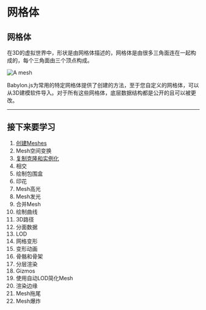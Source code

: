 网格体
===

## 网格体

在3D的虚拟世界中，形状是由网格体描述的，网格体是由很多三角面连在一起构成的，每个三角面由三个顶点构成。

![A mesh](https://doc.babylonjs.com/_next/image?url=%2Fimg%2Ffeatures%2Fscene%2Fcustom1.jpg&w=2048&q=75)

Babylon.js为常用的特定网格体提供了创建的方法，至于您自定义的网格体，可以从3D建模软件导入。对于所有这些网格体，底层数据结构都是公开的且可以被更改。

---

## 接下来要学习

1. [创建Meshes](./创建Meshes/README.md)
2. Mesh空间变换
3. [复制克隆和实例化](./复制克隆和实例化/README.md)
4. 相交
5. 绘制包围盒
6. 印花
7. Mesh高光
8. Mesh发光
9. 合并Mesh
10. 绘制曲线
11. 3D路径
12. 分面数据
13. LOD
14. 网格变形
15. 变形动画
16. 骨骼和骨架
17. 分层渲染
18. Gizmos
19. 使用自动LOD简化Mesh
20. 渲染边缘
21. Mesh拖尾
22. Mesh爆炸
